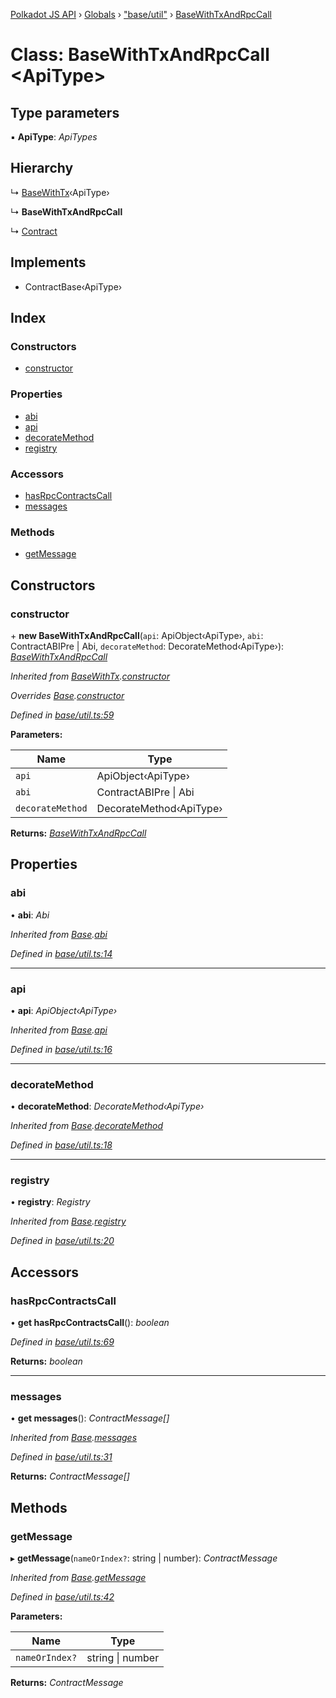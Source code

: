 [Polkadot JS API](../README.md) › [Globals](../globals.md) › ["base/util"](../modules/_base_util_.md) › [BaseWithTxAndRpcCall](_base_util_.basewithtxandrpccall.md)

# Class: BaseWithTxAndRpcCall <**ApiType**>

## Type parameters

▪ **ApiType**: *ApiTypes*

## Hierarchy

  ↳ [BaseWithTx](_base_util_.basewithtx.md)‹ApiType›

  ↳ **BaseWithTxAndRpcCall**

  ↳ [Contract](_base_contract_.contract.md)

## Implements

* ContractBase‹ApiType›

## Index

### Constructors

* [constructor](_base_util_.basewithtxandrpccall.md#constructor)

### Properties

* [abi](_base_util_.basewithtxandrpccall.md#abi)
* [api](_base_util_.basewithtxandrpccall.md#api)
* [decorateMethod](_base_util_.basewithtxandrpccall.md#decoratemethod)
* [registry](_base_util_.basewithtxandrpccall.md#registry)

### Accessors

* [hasRpcContractsCall](_base_util_.basewithtxandrpccall.md#hasrpccontractscall)
* [messages](_base_util_.basewithtxandrpccall.md#messages)

### Methods

* [getMessage](_base_util_.basewithtxandrpccall.md#getmessage)

## Constructors

###  constructor

\+ **new BaseWithTxAndRpcCall**(`api`: ApiObject‹ApiType›, `abi`: ContractABIPre | Abi, `decorateMethod`: DecorateMethod‹ApiType›): *[BaseWithTxAndRpcCall](_base_util_.basewithtxandrpccall.md)*

*Inherited from [BaseWithTx](_base_util_.basewithtx.md).[constructor](_base_util_.basewithtx.md#constructor)*

*Overrides [Base](_base_util_.base.md).[constructor](_base_util_.base.md#constructor)*

*Defined in [base/util.ts:59](https://github.com/polkadot-js/api/blob/c465252e69/packages/api-contract/src/base/util.ts#L59)*

**Parameters:**

Name | Type |
------ | ------ |
`api` | ApiObject‹ApiType› |
`abi` | ContractABIPre &#124; Abi |
`decorateMethod` | DecorateMethod‹ApiType› |

**Returns:** *[BaseWithTxAndRpcCall](_base_util_.basewithtxandrpccall.md)*

## Properties

###  abi

• **abi**: *Abi*

*Inherited from [Base](_base_util_.base.md).[abi](_base_util_.base.md#abi)*

*Defined in [base/util.ts:14](https://github.com/polkadot-js/api/blob/c465252e69/packages/api-contract/src/base/util.ts#L14)*

___

###  api

• **api**: *ApiObject‹ApiType›*

*Inherited from [Base](_base_util_.base.md).[api](_base_util_.base.md#api)*

*Defined in [base/util.ts:16](https://github.com/polkadot-js/api/blob/c465252e69/packages/api-contract/src/base/util.ts#L16)*

___

###  decorateMethod

• **decorateMethod**: *DecorateMethod‹ApiType›*

*Inherited from [Base](_base_util_.base.md).[decorateMethod](_base_util_.base.md#decoratemethod)*

*Defined in [base/util.ts:18](https://github.com/polkadot-js/api/blob/c465252e69/packages/api-contract/src/base/util.ts#L18)*

___

###  registry

• **registry**: *Registry*

*Inherited from [Base](_base_util_.base.md).[registry](_base_util_.base.md#registry)*

*Defined in [base/util.ts:20](https://github.com/polkadot-js/api/blob/c465252e69/packages/api-contract/src/base/util.ts#L20)*

## Accessors

###  hasRpcContractsCall

• **get hasRpcContractsCall**(): *boolean*

*Defined in [base/util.ts:69](https://github.com/polkadot-js/api/blob/c465252e69/packages/api-contract/src/base/util.ts#L69)*

**Returns:** *boolean*

___

###  messages

• **get messages**(): *ContractMessage[]*

*Inherited from [Base](_base_util_.base.md).[messages](_base_util_.base.md#messages)*

*Defined in [base/util.ts:31](https://github.com/polkadot-js/api/blob/c465252e69/packages/api-contract/src/base/util.ts#L31)*

**Returns:** *ContractMessage[]*

## Methods

###  getMessage

▸ **getMessage**(`nameOrIndex?`: string | number): *ContractMessage*

*Inherited from [Base](_base_util_.base.md).[getMessage](_base_util_.base.md#getmessage)*

*Defined in [base/util.ts:42](https://github.com/polkadot-js/api/blob/c465252e69/packages/api-contract/src/base/util.ts#L42)*

**Parameters:**

Name | Type |
------ | ------ |
`nameOrIndex?` | string &#124; number |

**Returns:** *ContractMessage*
